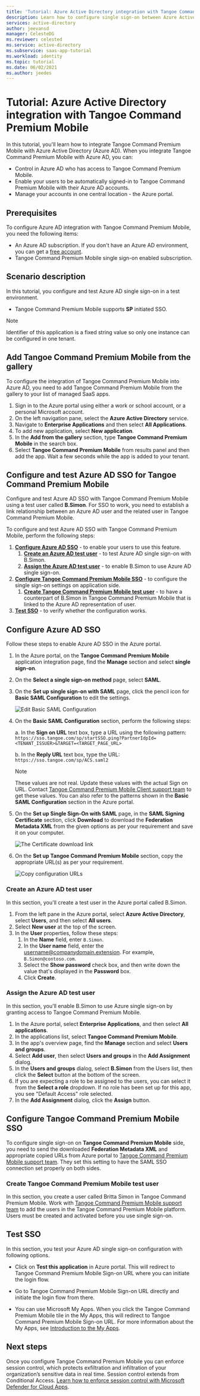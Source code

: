 ```yaml
---
title: 'Tutorial: Azure Active Directory integration with Tangoe Command Premium Mobile | Microsoft Docs'
description: Learn how to configure single sign-on between Azure Active Directory and Tangoe Command Premium Mobile.
services: active-directory
author: jeevansd
manager: CelesteDG
ms.reviewer: celested
ms.service: active-directory
ms.subservice: saas-app-tutorial
ms.workload: identity
ms.topic: tutorial
ms.date: 06/02/2021
ms.author: jeedes
---
```

# Tutorial: Azure Active Directory integration with Tangoe Command Premium Mobile

In this tutorial, you'll learn how to integrate Tangoe Command Premium Mobile with Azure Active Directory (Azure AD). When you integrate Tangoe Command Premium Mobile with Azure AD, you can:

* Control in Azure AD who has access to Tangoe Command Premium Mobile.
* Enable your users to be automatically signed-in to Tangoe Command Premium Mobile with their Azure AD accounts.
* Manage your accounts in one central location - the Azure portal.

## Prerequisites

To configure Azure AD integration with Tangoe Command Premium Mobile, you need the following items:

* An Azure AD subscription. If you don't have an Azure AD environment, you can get a [free account](https://azure.microsoft.com/free/).
* Tangoe Command Premium Mobile single sign-on enabled subscription.

## Scenario description

In this tutorial, you configure and test Azure AD single sign-on in a test environment.

* Tangoe Command Premium Mobile supports **SP** initiated SSO.

> [!NOTE]
> Identifier of this application is a fixed string value so only one instance can be configured in one tenant.

## Add Tangoe Command Premium Mobile from the gallery

To configure the integration of Tangoe Command Premium Mobile into Azure AD, you need to add Tangoe Command Premium Mobile from the gallery to your list of managed SaaS apps.

1. Sign in to the Azure portal using either a work or school account, or a personal Microsoft account.
1. On the left navigation pane, select the **Azure Active Directory** service.
1. Navigate to **Enterprise Applications** and then select **All Applications**.
1. To add new application, select **New application**.
1. In the **Add from the gallery** section, type **Tangoe Command Premium Mobile** in the search box.
1. Select **Tangoe Command Premium Mobile** from results panel and then add the app. Wait a few seconds while the app is added to your tenant.

## Configure and test Azure AD SSO for Tangoe Command Premium Mobile

Configure and test Azure AD SSO with Tangoe Command Premium Mobile using a test user called **B.Simon**. For SSO to work, you need to establish a link relationship between an Azure AD user and the related user in Tangoe Command Premium Mobile.

To configure and test Azure AD SSO with Tangoe Command Premium Mobile, perform the following steps:

1. **[Configure Azure AD SSO](#configure-azure-ad-sso)** - to enable your users to use this feature.
    1. **[Create an Azure AD test user](#create-an-azure-ad-test-user)** - to test Azure AD single sign-on with B.Simon.
    1. **[Assign the Azure AD test user](#assign-the-azure-ad-test-user)** - to enable B.Simon to use Azure AD single sign-on.
1. **[Configure Tangoe Command Premium Mobile SSO](#configure-tangoe-command-premium-mobile-sso)** - to configure the single sign-on settings on application side.
    1. **[Create Tangoe Command Premium Mobile test user](#create-tangoe-command-premium-mobile-test-user)** - to have a counterpart of B.Simon in Tangoe Command Premium Mobile that is linked to the Azure AD representation of user.
1. **[Test SSO](#test-sso)** - to verify whether the configuration works.

## Configure Azure AD SSO

Follow these steps to enable Azure AD SSO in the Azure portal.

1. In the Azure portal, on the **Tangoe Command Premium Mobile** application integration page, find the **Manage** section and select **single sign-on**.
1. On the **Select a single sign-on method** page, select **SAML**.
1. On the **Set up single sign-on with SAML** page, click the pencil icon for **Basic SAML Configuration** to edit the settings.

   ![Edit Basic SAML Configuration](common/edit-urls.png)

4. On the **Basic SAML Configuration** section, perform the following steps:

	a. In the **Sign on URL** text box, type a URL using the following pattern:
    `https://sso.tangoe.com/sp/startSSO.ping?PartnerIdpId=<TENANT_ISSUER>&TARGET=<TARGET_PAGE_URL>`

    b. In the **Reply URL** text box, type the URL:
    `https://sso.tangoe.com/sp/ACS.saml2`

	> [!NOTE]
	> These values are not real. Update these values with the actual Sign on URL. Contact [Tangoe Command Premium Mobile Client support team](https://www.tangoe.com/contact-us/) to get these values. You can also refer to the patterns shown in the **Basic SAML Configuration** section in the Azure portal.

5. On the **Set up Single Sign-On with SAML** page, in the **SAML Signing Certificate** section, click **Download** to download the **Federation Metadata XML** from the given options as per your requirement and save it on your computer.

	![The Certificate download link](common/metadataxml.png)

6. On the **Set up Tangoe Command Premium Mobile** section, copy the appropriate URL(s) as per your requirement.

	![Copy configuration URLs](common/copy-configuration-urls.png)

### Create an Azure AD test user 

In this section, you'll create a test user in the Azure portal called B.Simon.

1. From the left pane in the Azure portal, select **Azure Active Directory**, select **Users**, and then select **All users**.
1. Select **New user** at the top of the screen.
1. In the **User** properties, follow these steps:
   1. In the **Name** field, enter `B.Simon`.  
   1. In the **User name** field, enter the username@companydomain.extension. For example, `B.Simon@contoso.com`.
   1. Select the **Show password** check box, and then write down the value that's displayed in the **Password** box.
   1. Click **Create**.

### Assign the Azure AD test user

In this section, you'll enable B.Simon to use Azure single sign-on by granting access to Tangoe Command Premium Mobile.

1. In the Azure portal, select **Enterprise Applications**, and then select **All applications**.
1. In the applications list, select **Tangoe Command Premium Mobile**.
1. In the app's overview page, find the **Manage** section and select **Users and groups**.
1. Select **Add user**, then select **Users and groups** in the **Add Assignment** dialog.
1. In the **Users and groups** dialog, select **B.Simon** from the Users list, then click the **Select** button at the bottom of the screen.
1. If you are expecting a role to be assigned to the users, you can select it from the **Select a role** dropdown. If no role has been set up for this app, you see "Default Access" role selected.
1. In the **Add Assignment** dialog, click the **Assign** button.

## Configure Tangoe Command Premium Mobile SSO

To configure single sign-on on **Tangoe Command Premium Mobile** side, you need to send the downloaded **Federation Metadata XML** and appropriate copied URLs from Azure portal to [Tangoe Command Premium Mobile support team](https://www.tangoe.com/contact-us/). They set this setting to have the SAML SSO connection set properly on both sides.

### Create Tangoe Command Premium Mobile test user

In this section, you create a user called Britta Simon in Tangoe Command Premium Mobile. Work with [Tangoe Command Premium Mobile support team](https://www.tangoe.com/contact-us/) to add the users in the Tangoe Command Premium Mobile platform. Users must be created and activated before you use single sign-on.

## Test SSO

In this section, you test your Azure AD single sign-on configuration with following options. 

* Click on **Test this application** in Azure portal. This will redirect to Tangoe Command Premium Mobile Sign-on URL where you can initiate the login flow. 

* Go to Tangoe Command Premium Mobile Sign-on URL directly and initiate the login flow from there.

* You can use Microsoft My Apps. When you click the Tangoe Command Premium Mobile tile in the My Apps, this will redirect to Tangoe Command Premium Mobile Sign-on URL. For more information about the My Apps, see [Introduction to the My Apps](https://support.microsoft.com/account-billing/sign-in-and-start-apps-from-the-my-apps-portal-2f3b1bae-0e5a-4a86-a33e-876fbd2a4510).

## Next steps

Once you configure Tangoe Command Premium Mobile you can enforce session control, which protects exfiltration and infiltration of your organization’s sensitive data in real time. Session control extends from Conditional Access. [Learn how to enforce session control with Microsoft Defender for Cloud Apps](/cloud-app-security/proxy-deployment-aad).
